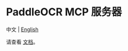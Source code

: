 # PaddleOCR MCP 服务器

中文 | [English](./README_en.md)

请查看 [文档](../docs/version3.x/deployment/mcp_server.md)。

